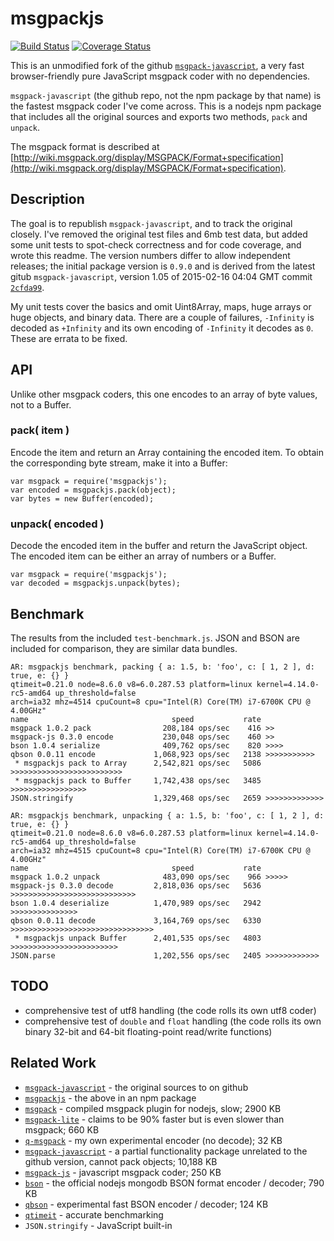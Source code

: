 # msgpackjs

[![Build Status](https://api.travis-ci.org/andrasq/node-msgpackjs.svg?branch=master)](https://travis-ci.org/andrasq/node-msgpackjs?branch=master)
[![Coverage Status](https://codecov.io/github/andrasq/node-msgpackjs/coverage.svg?branch=master)](https://codecov.io/github/andrasq/node-msgpackjs?branch=master)

This is an unmodified fork of the github [`msgpack-javascript`](https://github.com/msgpack/msgpack-javascript),
a very fast browser-friendly pure JavaScript msgpack coder with no dependencies.

`msgpack-javascript` (the github repo, not the npm package by that name) is the fastest
msgpack coder I've come across.  This is a nodejs npm package that includes all the
original sources and exports two methods, `pack` and `unpack`.

The msgpack format is described at [http://wiki.msgpack.org/display/MSGPACK/Format+specification](http://wiki.msgpack.org/display/MSGPACK/Format+specification).


## Description

The goal is to republish `msgpack-javascript`, and to track the original closely.  I've
removed the original test files and 6mb test data, but added some unit tests to spot-check
correctness and for code coverage, and wrote this readme.  The version numbers differ to
allow independent releases; the initial package version is `0.9.0` and is derived from
the latest gitub `msgpack-javascript`, version 1.05 of 2015-02-16 04:04 GMT
commit [`2cfda99`](https://github.com/andrasq/msgpack-javascript/commit/2cfda99e28b5b7599427300a88a11cfb71ec9eba).

My unit tests cover the basics and omit Uint8Array, maps, huge arrays or huge objects, and
binary data.  There are a couple of failures, `-Infinity` is decoded as `+Infinity` and its
own encoding of `-Infinity` it decodes as `0`.  These are errata to be fixed.


## API

Unlike other msgpack coders, this one encodes to an array of byte values, not to a Buffer.

### pack( item )

Encode the item and return an Array containing the encoded item.  To obtain the
corresponding byte stream, make it into a Buffer:

    var msgpack = require('msgpackjs');
    var encoded = msgpackjs.pack(object);
    var bytes = new Buffer(encoded);

### unpack( encoded )

Decode the encoded item in the buffer and return the JavaScript object.  The encoded item
can be either an array of numbers or a Buffer.

    var msgpack = require('msgpackjs');
    var decoded = msgpackjs.unpack(bytes);


## Benchmark

The results from the included `test-benchmark.js`.  JSON and BSON are included for
comparison, they are similar data bundles.

    AR: msgpackjs benchmark, packing { a: 1.5, b: 'foo', c: [ 1, 2 ], d: true, e: {} }
    qtimeit=0.21.0 node=8.6.0 v8=6.0.287.53 platform=linux kernel=4.14.0-rc5-amd64 up_threshold=false
    arch=ia32 mhz=4514 cpuCount=8 cpu="Intel(R) Core(TM) i7-6700K CPU @ 4.00GHz"
    name                                speed           rate
    msgpack 1.0.2 pack                208,184 ops/sec    416 >>
    msgpack-js 0.3.0 encode           230,048 ops/sec    460 >>
    bson 1.0.4 serialize              409,762 ops/sec    820 >>>>
    qbson 0.0.11 encode             1,068,923 ops/sec   2138 >>>>>>>>>>>
     * msgpackjs pack to Array      2,542,821 ops/sec   5086 >>>>>>>>>>>>>>>>>>>>>>>>>
     * msgpackjs pack to Buffer     1,742,438 ops/sec   3485 >>>>>>>>>>>>>>>>>
    JSON.stringify                  1,329,468 ops/sec   2659 >>>>>>>>>>>>>

    AR: msgpackjs benchmark, unpacking { a: 1.5, b: 'foo', c: [ 1, 2 ], d: true, e: {} }
    qtimeit=0.21.0 node=8.6.0 v8=6.0.287.53 platform=linux kernel=4.14.0-rc5-amd64 up_threshold=false
    arch=ia32 mhz=4515 cpuCount=8 cpu="Intel(R) Core(TM) i7-6700K CPU @ 4.00GHz"
    name                                speed           rate
    msgpack 1.0.2 unpack              483,090 ops/sec    966 >>>>>
    msgpack-js 0.3.0 decode         2,818,036 ops/sec   5636 >>>>>>>>>>>>>>>>>>>>>>>>>>>>
    bson 1.0.4 deserialize          1,470,989 ops/sec   2942 >>>>>>>>>>>>>>>
    qbson 0.0.11 decode             3,164,769 ops/sec   6330 >>>>>>>>>>>>>>>>>>>>>>>>>>>>>>>>
     * msgpackjs unpack Buffer      2,401,535 ops/sec   4803 >>>>>>>>>>>>>>>>>>>>>>>>
    JSON.parse                      1,202,556 ops/sec   2405 >>>>>>>>>>>>


## TODO

- comprehensive test of utf8 handling (the code rolls its own utf8 coder)
- comprehensive test of `double` and `float` handling (the code rolls its own binary
  32-bit and 64-bit floating-point read/write functions)


## Related Work

- [`msgpack-javascript`](https://github.com/msgpack/msgpack-javascript) - the original sources to on github
- [`msgpackjs`](https://npmjs.com/package/msgpackjs) - the above in an npm package
- [`msgpack`](https://npmjs.com/package/msgpack) - compiled msgpack plugin for nodejs, slow; 2900 KB
- [`msgpack-lite`](https://npmjs.com/package/msgpack-lite) - claims to be 90% faster but is even slower than msgpack; 660 KB
- [`q-msgpack`](https://github.com/andrasq/node-q-msgpack) - my own experimental encoder (no decode); 32 KB
- [`msgpack-javascript`](https://npmjs.com/package/msgpack-javascript) - a partial functionality package
  unrelated to the github version, cannot pack objects; 10,188 KB
- [`msgpack-js`](https://npmjs.com/package/msgpack-js) - javascript msgpack coder; 250 KB
- [`bson`](https://npmjs.com/package/bson) - the official nodejs mongodb BSON format encoder / decoder; 790 KB
- [`qbson`](https://github.com/andrasq/node-qbson) - experimental fast BSON encoder / decoder; 124 KB
- [`qtimeit`](https://npmjs.com/package/qtimeit) - accurate benchmarking
- `JSON.stringify` - JavaScript built-in
